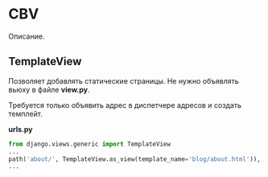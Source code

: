 # CBV
Описание.
## TemplateView
Позволяет добавлять статические страницы. Не нужно объявлять вьюху в файле **view.py**.

Требуется только объявить адрес в диспетчере адресов и создать темплейт.

**urls.py**
```python
from django.views.generic import TemplateView
...
path('about/', TemplateView.as_view(template_name='blog/about.html')),
...
```
